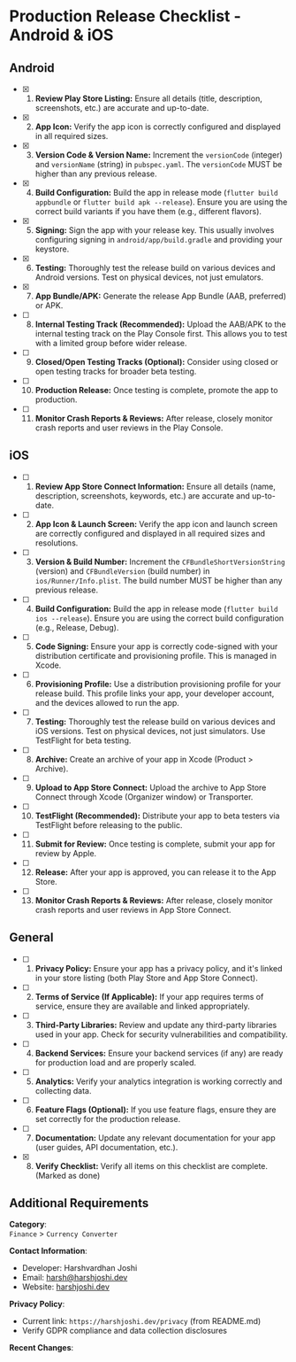 # Production Release Checklist - Android & iOS

## Android

- [X] 1.  **Review Play Store Listing:** Ensure all details (title, description, screenshots, etc.) are accurate and up-to-date.
- [X] 2.  **App Icon:** Verify the app icon is correctly configured and displayed in all required sizes.
- [X] 3.  **Version Code & Version Name:** Increment the `versionCode` (integer) and `versionName` (string) in `pubspec.yaml`. The `versionCode` MUST be higher than any previous release.
- [X] 4.  **Build Configuration:** Build the app in release mode (`flutter build appbundle` or `flutter build apk --release`). Ensure you are using the correct build variants if you have them (e.g., different flavors).
- [X] 5.  **Signing:** Sign the app with your release key. This usually involves configuring signing in `android/app/build.gradle` and providing your keystore.
- [X] 6.  **Testing:** Thoroughly test the release build on various devices and Android versions. Test on physical devices, not just emulators.
- [X] 7.  **App Bundle/APK:** Generate the release App Bundle (AAB, preferred) or APK.
- [ ] 8.  **Internal Testing Track (Recommended):** Upload the AAB/APK to the internal testing track on the Play Console first. This allows you to test with a limited group before wider release.
- [ ] 9.  **Closed/Open Testing Tracks (Optional):** Consider using closed or open testing tracks for broader beta testing.
- [ ] 10. **Production Release:** Once testing is complete, promote the app to production.
- [ ] 11. **Monitor Crash Reports & Reviews:** After release, closely monitor crash reports and user reviews in the Play Console.

## iOS

- [ ] 1.  **Review App Store Connect Information:** Ensure all details (name, description, screenshots, keywords, etc.) are accurate and up-to-date.
- [ ] 2.  **App Icon & Launch Screen:** Verify the app icon and launch screen are correctly configured and displayed in all required sizes and resolutions.
- [ ] 3.  **Version & Build Number:** Increment the `CFBundleShortVersionString` (version) and `CFBundleVersion` (build number) in `ios/Runner/Info.plist`. The build number MUST be higher than any previous release.
- [ ] 4.  **Build Configuration:** Build the app in release mode (`flutter build ios --release`). Ensure you are using the correct build configuration (e.g., Release, Debug).
- [ ] 5.  **Code Signing:** Ensure your app is correctly code-signed with your distribution certificate and provisioning profile. This is managed in Xcode.
- [ ] 6.  **Provisioning Profile:** Use a distribution provisioning profile for your release build. This profile links your app, your developer account, and the devices allowed to run the app.
- [ ] 7.  **Testing:** Thoroughly test the release build on various devices and iOS versions. Test on physical devices, not just simulators. Use TestFlight for beta testing.
- [ ] 8.  **Archive:** Create an archive of your app in Xcode (Product > Archive).
- [ ] 9.  **Upload to App Store Connect:** Upload the archive to App Store Connect through Xcode (Organizer window) or Transporter.
- [ ] 10. **TestFlight (Recommended):** Distribute your app to beta testers via TestFlight before releasing to the public.
- [ ] 11. **Submit for Review:** Once testing is complete, submit your app for review by Apple.
- [ ] 12. **Release:** After your app is approved, you can release it to the App Store.
- [ ] 13. **Monitor Crash Reports & Reviews:** After release, closely monitor crash reports and user reviews in App Store Connect.

## General

- [ ] 1.  **Privacy Policy:** Ensure your app has a privacy policy, and it's linked in your store listing (both Play Store and App Store Connect).
- [ ] 2.  **Terms of Service (If Applicable):** If your app requires terms of service, ensure they are available and linked appropriately.
- [ ] 3.  **Third-Party Libraries:** Review and update any third-party libraries used in your app. Check for security vulnerabilities and compatibility.
- [ ] 4.  **Backend Services:** Ensure your backend services (if any) are ready for production load and are properly scaled.
- [ ] 5.  **Analytics:** Verify your analytics integration is working correctly and collecting data.
- [ ] 6.  **Feature Flags (Optional):** If you use feature flags, ensure they are set correctly for the production release.
- [ ] 7.  **Documentation:** Update any relevant documentation for your app (user guides, API documentation, etc.).
- [x] 8.  **Verify Checklist:** Verify all items on this checklist are complete. (Marked as done)

## Additional Requirements
**Category**:  
`Finance` > `Currency Converter`

**Contact Information**:  
- Developer: Harshvardhan Joshi  
- Email: [harsh@harshjoshi.dev](mailto:harsh@harshjoshi.dev)  
- Website: [harshjoshi.dev](https://harshjoshi.dev)

**Privacy Policy**:  
- Current link: `https://harshjoshi.dev/privacy` (from README.md)
- Verify GDPR compliance and data collection disclosures

**Recent Changes**:  